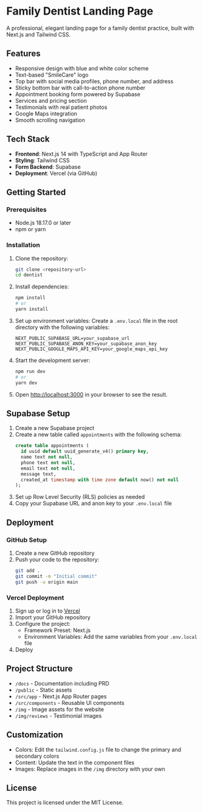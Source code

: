 # Family Dentist Landing Page

A professional, elegant landing page for a family dentist practice, built with Next.js and Tailwind CSS.

## Features

- Responsive design with blue and white color scheme
- Text-based "SmileCare" logo
- Top bar with social media profiles, phone number, and address
- Sticky bottom bar with call-to-action phone number
- Appointment booking form powered by Supabase
- Services and pricing section
- Testimonials with real patient photos
- Google Maps integration
- Smooth scrolling navigation

## Tech Stack

- **Frontend**: Next.js 14 with TypeScript and App Router
- **Styling**: Tailwind CSS
- **Form Backend**: Supabase
- **Deployment**: Vercel (via GitHub)

## Getting Started

### Prerequisites

- Node.js 18.17.0 or later
- npm or yarn

### Installation

1. Clone the repository:
   ```bash
   git clone <repository-url>
   cd dentist
   ```

2. Install dependencies:
   ```bash
   npm install
   # or
   yarn install
   ```

3. Set up environment variables:
   Create a `.env.local` file in the root directory with the following variables:
   ```
   NEXT_PUBLIC_SUPABASE_URL=your_supabase_url
   NEXT_PUBLIC_SUPABASE_ANON_KEY=your_supabase_anon_key
   NEXT_PUBLIC_GOOGLE_MAPS_API_KEY=your_google_maps_api_key
   ```

4. Start the development server:
   ```bash
   npm run dev
   # or
   yarn dev
   ```

5. Open [http://localhost:3000](http://localhost:3000) in your browser to see the result.

## Supabase Setup

1. Create a new Supabase project
2. Create a new table called `appointments` with the following schema:
   ```sql
   create table appointments (
     id uuid default uuid_generate_v4() primary key,
     name text not null,
     phone text not null,
     email text not null,
     message text,
     created_at timestamp with time zone default now() not null
   );
   ```
3. Set up Row Level Security (RLS) policies as needed
4. Copy your Supabase URL and anon key to your `.env.local` file

## Deployment

### GitHub Setup

1. Create a new GitHub repository
2. Push your code to the repository:
   ```bash
   git add .
   git commit -m "Initial commit"
   git push -u origin main
   ```

### Vercel Deployment

1. Sign up or log in to [Vercel](https://vercel.com)
2. Import your GitHub repository
3. Configure the project:
   - Framework Preset: Next.js
   - Environment Variables: Add the same variables from your `.env.local` file
4. Deploy

## Project Structure

- `/docs` - Documentation including PRD
- `/public` - Static assets
- `/src/app` - Next.js App Router pages
- `/src/components` - Reusable UI components
- `/img` - Image assets for the website
- `/img/reviews` - Testimonial images

## Customization

- Colors: Edit the `tailwind.config.js` file to change the primary and secondary colors
- Content: Update the text in the component files
- Images: Replace images in the `/img` directory with your own

## License

This project is licensed under the MIT License.
